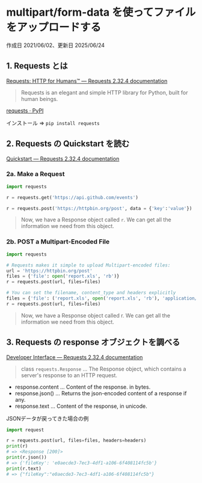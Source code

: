 # multipart/form-data を使ってファイルをアップロードする

作成日 2021/06/02、更新日 2025/06/24

## 1. Requests とは

[Requests: HTTP for Humans™ — Requests 2.32.4 documentation](https://requests.readthedocs.io/en/latest/)

> Requests is an elegant and simple HTTP library for Python, built for human beings.

[requests · PyPI](https://pypi.org/project/requests/)

インストール => `pip install requests`

## 2. Requests の Quickstart を読む

[Quickstart — Requests 2.32.4 documentation](https://requests.readthedocs.io/en/latest/user/quickstart/)

### 2a. Make a Request

```python
import requests

r = requests.get('https://api.github.com/events')

r = requests.post('https://httpbin.org/post', data = {'key':'value'})
```

> Now, we have a Response object called `r`. We can get all the information we need from this object.

### 2b. POST a Multipart-Encoded File

```python
import requests

# Requests makes it simple to upload Multipart-encoded files:
url = 'https://httpbin.org/post'
files = {'file': open('report.xls', 'rb')} 
r = requests.post(url, files=files)

# You can set the filename, content_type and headers explicitly
files = {'file': ('report.xls', open('report.xls', 'rb'), 'application/vnd.ms-excel', {'Expires': '0'})}
r = requests.post(url, files=files)
```

> Now, we have a Response object called r. We can get all the information we need from this object.

## 3. Requests の response オブジェクトを調べる

[Developer Interface — Requests 2.32.4 documentation](https://requests.readthedocs.io/en/latest/api/)

> class `requests.Response` ... The Response object, which contains a server's response to an HTTP request.

- response.content ... Content of the response. in bytes.
- response.json() ... Returns the json-encoded content of a response if any.
- response.text ... Content of the response, in unicode.

JSONデータが戻ってきた場合の例

```python
import request

r = requests.post(url, files=files, headers=headers)
print(r)
# => <Response [200]>
print(r.json())
# => {'fileKey': 'e0aecde3-7ec3-4df1-a106-6f408114fc5b'}
print(r.text)
# => {"fileKey":"e0aecde3-7ec3-4df1-a106-6f408114fc5b"}
```
